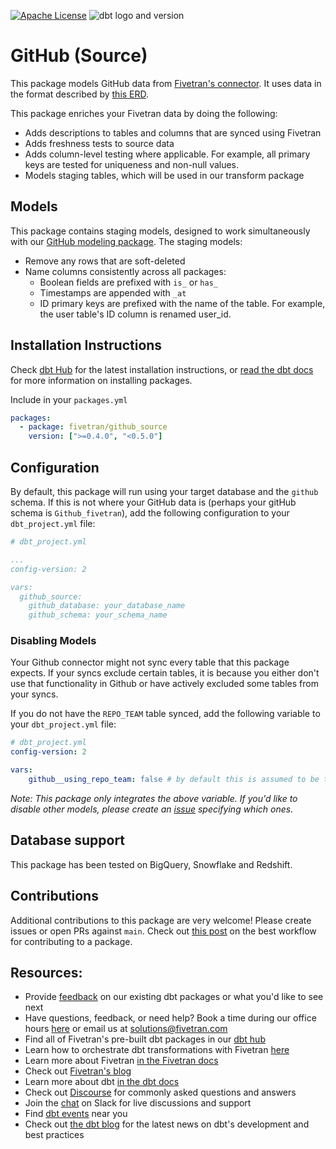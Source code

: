 [![Apache License](https://img.shields.io/badge/License-Apache%202.0-blue.svg)](https://opensource.org/licenses/Apache-2.0) ![dbt logo and version](https://img.shields.io/static/v1?logo=dbt&label=dbt-version&message=>=1.0.0,<2.0.0&color=orange)
# GitHub (Source)

This package models GitHub data from [Fivetran's connector](https://fivetran.com/docs/applications/GitHub). It uses data in the format described by [this ERD](https://docs.google.com/presentation/d/1lx6ez7-x-s-n2JCnCi3SjG4XMmx9ysNUvaNCaWc3I_I/edit).

This package enriches your Fivetran data by doing the following:
* Adds descriptions to tables and columns that are synced using Fivetran
* Adds freshness tests to source data
* Adds column-level testing where applicable. For example, all primary keys are tested for uniqueness and non-null values.
* Models staging tables, which will be used in our transform package

## Models

This package contains staging models, designed to work simultaneously with our [GitHub modeling package](https://github.com/fivetran/dbt_github).  The staging models:
* Remove any rows that are soft-deleted
* Name columns consistently across all packages:
    * Boolean fields are prefixed with `is_` or `has_`
    * Timestamps are appended with `_at`
    * ID primary keys are prefixed with the name of the table.  For example, the user table's ID column is renamed user_id.


## Installation Instructions
Check [dbt Hub](https://hub.getdbt.com/) for the latest installation instructions, or [read the dbt docs](https://docs.getdbt.com/docs/package-management) for more information on installing packages.

Include in your `packages.yml`

```yaml
packages:
  - package: fivetran/github_source
    version: [">=0.4.0", "<0.5.0"]
```

## Configuration
By default, this package will run using your target database and the `github` schema. If this is not where your GitHub data is (perhaps your gitHub schema is `Github_fivetran`), add the following configuration to your `dbt_project.yml` file:

```yml
# dbt_project.yml

...
config-version: 2

vars:
  github_source:
    github_database: your_database_name
    github_schema: your_schema_name 
```

### Disabling Models
Your Github connector might not sync every table that this package expects. If your syncs exclude certain tables, it is because you either don't use that functionality in Github or have actively excluded some tables from your syncs.

If you do not have the `REPO_TEAM` table synced, add the following variable to your `dbt_project.yml` file:

```yml
# dbt_project.yml
config-version: 2

vars:
    github__using_repo_team: false # by default this is assumed to be true
```

*Note: This package only integrates the above variable. If you'd like to disable other models, please create an [issue](https://github.com/fivetran/dbt_github_source/issues) specifying which ones.*

## Database support
This package has been tested on BigQuery, Snowflake and Redshift.

## Contributions

Additional contributions to this package are very welcome! Please create issues
or open PRs against `main`. Check out 
[this post](https://discourse.getdbt.com/t/contributing-to-a-dbt-package/657) 
on the best workflow for contributing to a package.

## Resources:
- Provide [feedback](https://www.surveymonkey.com/r/DQ7K7WW) on our existing dbt packages or what you'd like to see next
- Have questions, feedback, or need help? Book a time during our office hours [here](https://calendly.com/fivetran-solutions-team/fivetran-solutions-team-office-hours) or email us at solutions@fivetran.com
- Find all of Fivetran's pre-built dbt packages in our [dbt hub](https://hub.getdbt.com/fivetran/)
- Learn how to orchestrate dbt transformations with Fivetran [here](https://fivetran.com/docs/transformations/dbt)
- Learn more about Fivetran [in the Fivetran docs](https://fivetran.com/docs)
- Check out [Fivetran's blog](https://fivetran.com/blog)
- Learn more about dbt [in the dbt docs](https://docs.getdbt.com/docs/introduction)
- Check out [Discourse](https://discourse.getdbt.com/) for commonly asked questions and answers
- Join the [chat](http://slack.getdbt.com/) on Slack for live discussions and support
- Find [dbt events](https://events.getdbt.com) near you
- Check out [the dbt blog](https://blog.getdbt.com/) for the latest news on dbt's development and best practices
